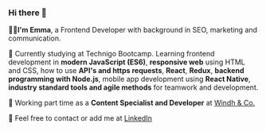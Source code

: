 ### Hi there 👋

  👩‍💻<strong>I'm Emma</strong>, a Frontend Developer with background in SEO, marketing and communication.

🌱 Currently studying at Technigo Bootcamp. Learning frontend development in <strong>modern JavaScript (ES6)</strong>, <strong>responsive web</strong> using HTML and CSS, how to use <strong>API's and https requests</strong>, <strong>React</strong>, <strong>Redux</strong>, <strong>backend programming with Node.js</strong>, mobile app development using <strong>React Native</strong>, <strong>industry standard tools and agile methods</strong> for teamwork and development.

  🙋 Working part time as a <strong>Content Specialist and Developer</strong> at <a href="https://windh-co.se/">Windh & Co.</a> 


💬 Feel free to contact or add me at <a href="https://www.linkedin.com/in/emmalindell4/">LinkedIn</a>

